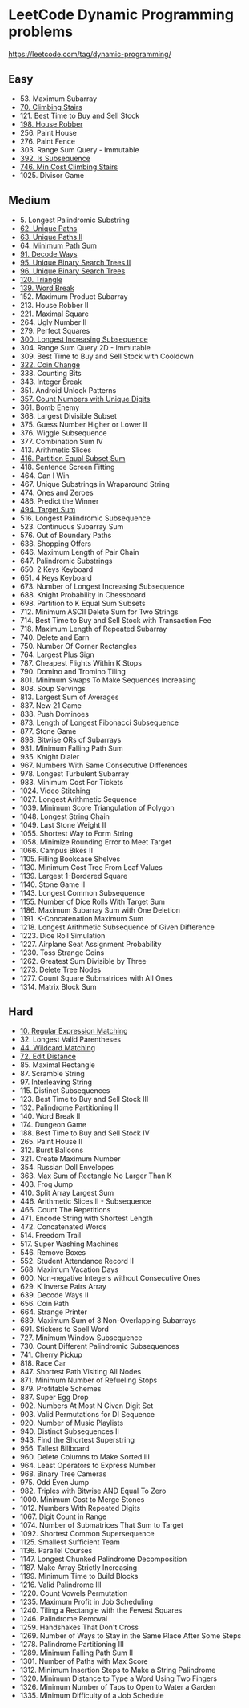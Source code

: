 # LeetCode Dynamic Programming problems
https://leetcode.com/tag/dynamic-programming/

## Easy
- 53\. Maximum Subarray
- [70\. Climbing Stairs](70.%20Climbing%20Stairs.md)
- 121\. Best Time to Buy and Sell Stock
- [198\. House Robber](198.%20House%20Robber.md)
- 256\. Paint House
- 276\. Paint Fence
- 303\. Range Sum Query - Immutable
- [392\. Is Subsequence](392.%20Is%20Subsequence.md)
- [746\. Min Cost Climbing Stairs](746.%20Min%20Cost%20Climbing%20Stairs.md)
- 1025\. Divisor Game

## Medium
- 5\. Longest Palindromic Substring
- [62\. Unique Paths](62.%20Unique%20Paths.md)
- [63\. Unique Paths II](63.%20Unique%20Paths%20II.md)
- [64\. Minimum Path Sum](64.%20Minimum%20Path%20Sum.md)
- [91\. Decode Ways](91.%20Decode%20Ways.md)
- [95\. Unique Binary Search Trees II](95.%20Unique%20Binary%20Search%20Trees%20II.md)
- [96\. Unique Binary Search Trees](96.%20Unique%20Binary%20Search%20Trees.md)
- [120\. Triangle](120.%20Triangle.md)
- [139\. Word Break](139.%20Word%20Break.md)
- 152\. Maximum Product Subarray
- 213\. House Robber II
- 221\. Maximal Square
- 264\. Ugly Number II
- 279\. Perfect Squares
- [300\. Longest Increasing Subsequence](300.%20Longest%20Increasing%20Subsequence.md)
- 304\. Range Sum Query 2D - Immutable
- 309\. Best Time to Buy and Sell Stock with Cooldown
- [322\. Coin Change](322.%20Coin%20Change.md)
- 338\. Counting Bits
- 343\. Integer Break
- 351\. Android Unlock Patterns
- [357\. Count Numbers with Unique Digits](357.%20Count%20Numbers%20with%20Unique%20Digits.md)
- 361\. Bomb Enemy
- 368\. Largest Divisible Subset
- 375\. Guess Number Higher or Lower II
- 376\. Wiggle Subsequence
- 377\. Combination Sum IV
- 413\. Arithmetic Slices
- [416\. Partition Equal Subset Sum](416.%20Partition%20Equal%20Subset%20Sum.md)
- 418\. Sentence Screen Fitting
- 464\. Can I Win
- 467\. Unique Substrings in Wraparound String
- 474\. Ones and Zeroes
- 486\. Predict the Winner
- [494\. Target Sum](494.%20Target%20Sum.md)
- 516\. Longest Palindromic Subsequence
- 523\. Continuous Subarray Sum
- 576\. Out of Boundary Paths
- 638\. Shopping Offers
- 646\. Maximum Length of Pair Chain
- 647\. Palindromic Substrings
- 650\. 2 Keys Keyboard
- 651\. 4 Keys Keyboard
- 673\. Number of Longest Increasing Subsequence
- 688\. Knight Probability in Chessboard
- 698\. Partition to K Equal Sum Subsets
- 712\. Minimum ASCII Delete Sum for Two Strings
- 714\. Best Time to Buy and Sell Stock with Transaction Fee
- 718\. Maximum Length of Repeated Subarray
- 740\. Delete and Earn
- 750\. Number Of Corner Rectangles
- 764\. Largest Plus Sign
- 787\. Cheapest Flights Within K Stops
- 790\. Domino and Tromino Tiling
- 801\. Minimum Swaps To Make Sequences Increasing
- 808\. Soup Servings
- 813\. Largest Sum of Averages
- 837\. New 21 Game
- 838\. Push Dominoes
- 873\. Length of Longest Fibonacci Subsequence
- 877\. Stone Game
- 898\. Bitwise ORs of Subarrays
- 931\. Minimum Falling Path Sum
- 935\. Knight Dialer
- 967\. Numbers With Same Consecutive Differences
- 978\. Longest Turbulent Subarray
- 983\. Minimum Cost For Tickets
- 1024\. Video Stitching
- 1027\. Longest Arithmetic Sequence
- 1039\. Minimum Score Triangulation of Polygon
- 1048\. Longest String Chain
- 1049\. Last Stone Weight II
- 1055\. Shortest Way to Form String
- 1058\. Minimize Rounding Error to Meet Target
- 1066\. Campus Bikes II
- 1105\. Filling Bookcase Shelves
- 1130\. Minimum Cost Tree From Leaf Values
- 1139\. Largest 1-Bordered Square
- 1140\. Stone Game II
- 1143\. Longest Common Subsequence
- 1155\. Number of Dice Rolls With Target Sum
- 1186\. Maximum Subarray Sum with One Deletion
- 1191\. K-Concatenation Maximum Sum
- 1218\. Longest Arithmetic Subsequence of Given Difference
- 1223\. Dice Roll Simulation
- 1227\. Airplane Seat Assignment Probability
- 1230\. Toss Strange Coins
- 1262\. Greatest Sum Divisible by Three
- 1273\. Delete Tree Nodes
- 1277\. Count Square Submatrices with All Ones
- 1314\. Matrix Block Sum

## Hard
- [10\. Regular Expression Matching](10.%20Regular%20Expression%20Matching.md)
- 32\. Longest Valid Parentheses
- [44\. Wildcard Matching](44.%20Wildcard%20Matching.md)
- [72\. Edit Distance](72.%20Edit%20Distance.md)
- 85\. Maximal Rectangle
- 87\. Scramble String
- 97\. Interleaving String
- 115\. Distinct Subsequences
- 123\. Best Time to Buy and Sell Stock III
- 132\. Palindrome Partitioning II
- 140\. Word Break II
- 174\. Dungeon Game
- 188\. Best Time to Buy and Sell Stock IV
- 265\. Paint House II
- 312\. Burst Balloons
- 321\. Create Maximum Number
- 354\. Russian Doll Envelopes
- 363\. Max Sum of Rectangle No Larger Than K
- 403\. Frog Jump
- 410\. Split Array Largest Sum
- 446\. Arithmetic Slices II - Subsequence
- 466\. Count The Repetitions
- 471\. Encode String with Shortest Length
- 472\. Concatenated Words
- 514\. Freedom Trail
- 517\. Super Washing Machines
- 546\. Remove Boxes
- 552\. Student Attendance Record II
- 568\. Maximum Vacation Days
- 600\. Non-negative Integers without Consecutive Ones
- 629\. K Inverse Pairs Array
- 639\. Decode Ways II
- 656\. Coin Path
- 664\. Strange Printer
- 689\. Maximum Sum of 3 Non-Overlapping Subarrays
- 691\. Stickers to Spell Word
- 727\. Minimum Window Subsequence
- 730\. Count Different Palindromic Subsequences
- 741\. Cherry Pickup
- 818\. Race Car
- 847\. Shortest Path Visiting All Nodes
- 871\. Minimum Number of Refueling Stops
- 879\. Profitable Schemes
- 887\. Super Egg Drop
- 902\. Numbers At Most N Given Digit Set
- 903\. Valid Permutations for DI Sequence
- 920\. Number of Music Playlists
- 940\. Distinct Subsequences II
- 943\. Find the Shortest Superstring
- 956\. Tallest Billboard
- 960\. Delete Columns to Make Sorted III
- 964\. Least Operators to Express Number
- 968\. Binary Tree Cameras
- 975\. Odd Even Jump
- 982\. Triples with Bitwise AND Equal To Zero
- 1000\. Minimum Cost to Merge Stones
- 1012\. Numbers With Repeated Digits
- 1067\. Digit Count in Range
- 1074\. Number of Submatrices That Sum to Target
- 1092\. Shortest Common Supersequence
- 1125\. Smallest Sufficient Team
- 1136\. Parallel Courses
- 1147\. Longest Chunked Palindrome Decomposition
- 1187\. Make Array Strictly Increasing
- 1199\. Minimum Time to Build Blocks
- 1216\. Valid Palindrome III
- 1220\. Count Vowels Permutation
- 1235\. Maximum Profit in Job Scheduling
- 1240\. Tiling a Rectangle with the Fewest Squares
- 1246\. Palindrome Removal
- 1259\. Handshakes That Don't Cross
- 1269\. Number of Ways to Stay in the Same Place After Some Steps
- 1278\. Palindrome Partitioning III
- 1289\. Minimum Falling Path Sum II
- 1301\. Number of Paths with Max Score
- 1312\. Minimum Insertion Steps to Make a String Palindrome
- 1320\. Minimum Distance to Type a Word Using Two Fingers
- 1326\. Minimum Number of Taps to Open to Water a Garden
- 1335\. Minimum Difficulty of a Job Schedule
